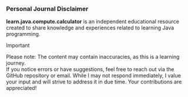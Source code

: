 
### Personal Journal Disclaimer

**learn.java.compute.calculator** is an independent educational resource created to share knowledge and experiences related to learning Java programming.

> [!IMPORTANT]
> Please note: The content may contain inaccuracies, as this is a learning journey.  
> If you notice errors or have suggestions, feel free to reach out via the GitHub repository or email.
> While I may not respond immediately, I value your input and will strive to address it in due time. 
> Your contributions are appreciated!
> 
